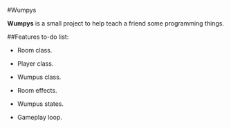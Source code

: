 #Wumpys

**Wumpys** is a small project to help teach a friend some programming things.

##Features to-do list:

* Room class.

* Player class.

* Wumpus class.

* Room effects.

* Wumpus states.

* Gameplay loop.
